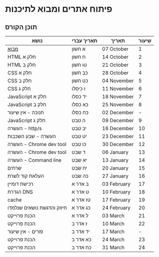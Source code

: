 # פיתוח אתרים ומבוא לתיכנות

## תוכן הקורס

| נושא      | תאריך עברי | תאריך      | שיעור |
| ----------- | ----------- | ----------- | ----------- |
| [מבוא](/CLASS_1.md)      | א חשון | 07 October      | 1 |
| HTML חלק א      | ח חשון | 14 October      | 2 |
| HTML חלק ב      | טו חשון | 21 October      | 3 |
| CSS חלק א      | כב חשון | 28 October      | 4 |
| CSS חלק ב      | כט חשון | 04 November      | 5 |
| CSS חלק ג      | ז כיסלו | 11 November      | 6 |
| JavaScript חלק א      | יד כסלו | 18 November      | 7 |
| JavaScript חלק ב      | כא כסלו | 25 November      | 8 |
| חנוכה - אין שיעור      | כח כסלו | 02 December      | - |
| JavaScript חלק ג      | ה טבט | 09 December      | 9 |
| העשרה - http/s      | יב טבט | 16 December      | 10 |
| העשרה - שבע השכבות      | יט טבט | 23 December      | 11 |
| העשרה - Chrome dev tool      | כו טבט | 30 December      | 12 |
| העשרה - Chrome dev tool      | ד שבט | 06 January      | 13 |
| העשרה - Command line      | יא שבט | 13 January      | 14 |
| שרתים      | יח שבט | 20 January      | 15 |
| העלאת קוד לשרת      | כה שבט | 27 January      | 16 |
| רכישת דומיין      | ב אדר א | 03 February      | 17 |
| הגדרת DNS      | ט אדר א | 10 February      | 18 |
| cache      | טז אדר א | 17 February      | 19 |
| חיזוק והדגשת נושאים שנלמדו      | כג אדר א | 24 February      | 20 |
| הכנת פרוייקט      | ל אדר א | 03 March      | 21 |
| הכנת פרוייקט      | ז אדר ב | 10 March      | 22 |
| פורים - אין שיעור      | יד אדר ב | 17 March      | - |
| הכנת פרוייקט      | כא אדר ב | 24 March      | 23 |
| הכנת פרוייקט      | כח אדר ב | 31 March      | 24 |